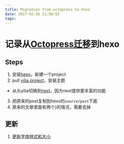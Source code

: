 ```yaml
---
title: Migration from octopress to hexo
date: 2017-02-26 11:58:03
tags:
---
```


# 记录从[Octopress迁移](https://hexo.io/zh-tw/docs/migration.html)到hexo

## Steps
1. 安装[hexo](https://hexo.io/zh-tw/docs/commands.html)，新建一个project
2. pull [yilia project](https://github.com/litten/hexo-theme-yilia)，安装主题
  * 从头yilia切换到[next](http://theme-next.iissnan.com/)，因为next提供更丰富的功能
3. 把原来的post复制到hexo的`source/post`下面
4. 原来的文章里面有两个}的情况，需要去掉

## 更新
1. [更新字体样式和大小](http://theme-next.iissnan.com/faqs.html#custom-font)
